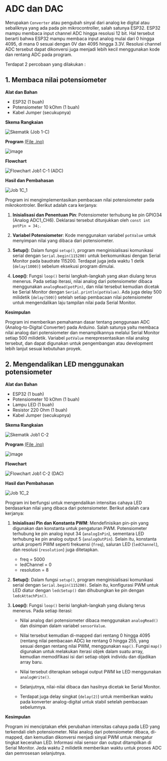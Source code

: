 # ADC dan DAC
Merupakan `Converter` atau pengubah sinyal dari analog ke digital atau sebaliknya yang ada pada pin mikrocontroller, salah satunya ESP32. ESP32 mampu membaca input channel ADC hingga resolusi 12 bit. Hal tersebut berarti bahwa ESP32 mampu membaca input analog mulai dari 0 hingga 4095, di mana 0 sesuai dengan 0V dan 4095 hingga 3.3V. Resolusi channel ADC tersebut dapat dikonversi juga menjadi lebih kecil menggunakan kode dan rentang ADC pada program.

Terdapat 2 percobaan yang dilakukan :

## 1. Membaca nilai potensiometer
**Alat dan Bahan**

- ESP32 (1 buah)
- Potensiometer 10 kOhm (1 buah)
- Kabel Jumper (secukupnya)

**Skema Rangkaian**

![Skematik (Job 1-C)](https://github.com/cakjung/Jobsheet-Embedded/assets/128274951/7f9644af-a182-4c4d-9342-5185195e2aa0)

**Program** <a href="https://github.com/cakjung/Jobsheet-Embedded/blob/main/Jobsheet%201/C%20(ADC%20dan%20DAC)/ADC/ADC.ino">(File .ino)</a>

![image](https://github.com/cakjung/Jobsheet-Embedded/assets/128274951/ffdb1e7d-1637-4247-a33b-fa523157af9c)

**Flowchart**

![Flowchart Job1 C-1 (ADC)](https://github.com/cakjung/Jobsheet-Embedded/assets/128274951/723f507e-aaea-448b-9246-61b69f6be7af)

**Hasil dan Pembahasan**

![Job 1C_1](https://github.com/cakjung/Jobsheet-Embedded/assets/128274951/81a36f2f-6bc4-470b-9d09-ecd7f8394ac6)

Program ini mengimplementasikan pembacaan nilai potensiometer pada mikrokontroler. Berikut adalah cara kerjanya:

1. **Inisialisasi dan Penentuan Pin**: Potensiometer terhubung ke pin GPIO34 (Analog ADC1_CH6). Deklarasi tersebut ditunjukkan oleh `const int potPin = 34;`.

2. **Variabel Potensiometer**: Kode menggunakan variabel `potValue` untuk menyimpan nilai yang dibaca dari potensiometer.

3. **Setup()**: Dalam fungsi `setup()`, program menginisialisasi komunikasi serial dengan `Serial.begin(115200)` untuk berkomunikasi dengan Serial Monitor pada baudrate 115200. Terdapat juga jeda waktu 1 detik (`delay(1000)`) sebelum eksekusi program dimulai.

4. **Loop()**: Fungsi `loop()` berisi langkah-langkah yang akan diulang terus menerus. Pada setiap iterasi, nilai analog dari potensiometer dibaca menggunakan `analogRead(potPin)`, dan nilai tersebut kemudian dicetak ke Serial Monitor dengan `Serial.println(potValue)`. Ada juga delay 500 milidetik (`delay(500)`) setelah setiap pembacaan nilai potensiometer untuk mengendalikan laju tampilan nilai pada Serial Monitor.

**Kesimpulan**

Program ini memberikan pemahaman dasar tentang penggunaan ADC (Analog-to-Digital Converter) pada Arduino. Salah satunya yaitu membaca nilai analog dari potensiometer dan menampilkannya melalui Serial Monitor setiap 500 milidetik. Variabel `potValue` merepresentasikan nilai analog tersebut, dan dapat digunakan untuk pengembangan atau development lebih lanjut sesuai kebutuhan proyek.

## 2. Mengendalikan LED menggunakan potensiometer
**Alat dan Bahan**

- ESP32 (1 buah)
- Potensiometer 10 kOhm (1 buah)
- Lampu LED (1 buah)
- Resistor 220 Ohm (1 buah)
- Kabel Jumper (secukupnya)

**Skema Rangkaian**

![Skematik Job1 C-2](https://github.com/cakjung/Jobsheet-Embedded/assets/128274951/2820baf8-2f7b-46d5-9df4-b327fdeda1b6)

**Program** <a href="https://github.com/cakjung/Jobsheet-Embedded/blob/main/Jobsheet%201/C%20(ADC%20dan%20DAC)/DAC/DAC.ino">(File .ino)</a>

![image](https://github.com/cakjung/Jobsheet-Embedded/assets/128274951/ff78d7f3-ac32-48f8-89d8-933b36991498)

**Flowchart**

![Flowchart Job1 C-2 (DAC)](https://github.com/cakjung/Jobsheet-Embedded/assets/128274951/30d99a17-33fe-4535-aeb2-125b44cbb49a)

**Hasil dan Pembahasan**

![Job 1C_2](https://github.com/cakjung/Jobsheet-Embedded/assets/128274951/9c818812-d3b9-47f3-b0bd-38ac9e3e75c0)

Program ini berfungsi untuk mengendalikan intensitas cahaya LED berdasarkan nilai yang dibaca dari potensiometer. Berikut adalah cara kerjanya:

1. **Inisialisasi Pin dan Konstanta PWM**: Mendefinisikan pin-pin yang digunakan dan konstanta untuk pengaturan PWM. Potensiometer terhubung ke pin analog input 34 (`analogInPin`), sementara LED terhubung ke pin analog output 5 (`analogOutPin`). Selain itu, konstanta untuk properti PWM seperti frekuensi (`freq`), saluran LED (`ledChannel`), dan resolusi (`resolution`) juga ditetapkan. 

    - freq = 5000
    - ledChannel = 0
    - resolution = 8

2. **Setup()**: Dalam fungsi `setup()`, program menginisialisasi komunikasi serial dengan `Serial.begin(115200)`. Selain itu, konfigurasi PWM untuk LED diatur dengan `ledcSetup()` dan dihubungkan ke pin dengan `ledcAttachPin()`.

3. **Loop()**: Fungsi `loop()` berisi langkah-langkah yang diulang terus menerus. Pada setiap iterasi:

   - Nilai analog dari potensiometer dibaca menggunakan `analogRead()` dan disimpan dalam variabel `sensorValue`.
   
   - Nilai tersebut kemudian di-mapped dari rentang 0 hingga 4095 (rentang nilai pembacaan ADC) ke rentang 0 hingga 255, yang sesuai dengan rentang nilai PWM, menggunakan `map()`. Fungsi `map()` digunakan untuk melakukan iterasi objek dalam suatu array, kemudian memodifikasi isi dari setiap objek individu dan dijadikan array baru.
   
   - Nilai tersebut diterapkan sebagai output PWM ke LED menggunakan `analogWrite()`.
   
   - Selanjutnya, nilai-nilai dibaca dan hasilnya dicetak ke Serial Monitor.

   - Terdapat juga delay singkat (`delay(2)`) untuk memberikan waktu pada konverter analog-digital untuk stabil setelah pembacaan sebelumnya.

**Kesimpulan**

Program ini menciptakan efek perubahan intensitas cahaya pada LED yang terkendali oleh potensiometer. Nilai analog dari potensiometer dibaca, di-mapped, dan kemudian dikonversi menjadi sinyal PWM untuk mengatur tingkat kecerahan LED. Informasi nilai sensor dan output ditampilkan di Serial Monitor. Jeda waktu 2 milidetik memberikan waktu untuk proses ADC dan pemrosesan selanjutnya.
